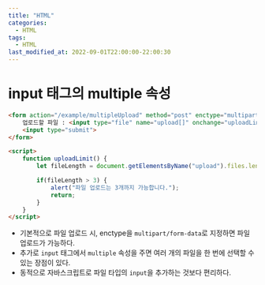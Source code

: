 ```yaml
---
title: "HTML"
categories:
  - HTML
tags:
  - HTML
last_modified_at: 2022-09-01T22:00:00-22:00:30
---
```


# input 태그의 multiple 속성

```html
<form action="/example/multipleUpload" method="post" enctype="multipart/form-data">
    업로드할 파일 : <input type="file" name="upload[]" onchange="uploadLimit()" multiple> <br>
    <input type="submit">
</form>

<script>
    function uploadLimit() {
        let fileLength = document.getElementsByName("upload").files.length;

        if(fileLength > 3) {
            alert("파일 업로드는 3개까지 가능합니다.");
            return;
        }
    }
</script>
```

- 기본적으로 파일 업로드 시, enctype을 `multipart/form-data`로 지정하면 파일 업로드가 가능하다.
- 추가로 `input` 태그에서 `multiple` 속성을 주면 여러 개의 파일을 한 번에 선택할 수 있는 장점이 있다.
- 동적으로 자바스크립트로 파일 타입의 `input`을 추가하는 것보다 편리하다.